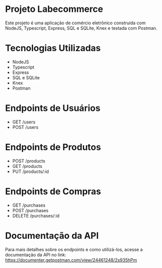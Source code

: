 # Projeto Labecommerce

Este projeto é uma aplicação de comércio eletrônico construída com NodeJS, Typescript, Express, SQL e SQLite, Knex e testada com Postman.

# Tecnologias Utilizadas
- NodeJS
- Typescript
- Express
- SQL e SQLite
- Knex
- Postman

# Endpoints de Usuários
- GET /users
- POST /users

# Endpoints de Produtos
- POST /products
- GET /products
- PUT /products/:id

# Endpoints de Compras
- GET /purchases
- POST /purchases
- DELETE /purchases/:id

# Documentação da API
Para mais detalhes sobre os endpoints e como utilizá-los, acesse a documentação da API no link: https://documenter.getpostman.com/view/24461248/2s935hPm
